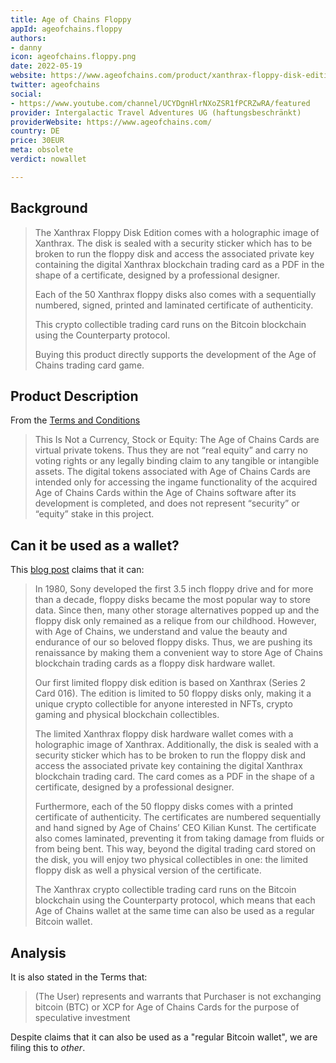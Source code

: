 ```yaml
---
title: Age of Chains Floppy
appId: ageofchains.floppy
authors:
- danny
icon: ageofchains.floppy.png
date: 2022-05-19
website: https://www.ageofchains.com/product/xanthrax-floppy-disk-edition-series-2-card-016/
twitter: ageofchains
social:
- https://www.youtube.com/channel/UCYDgnHlrNXoZSR1fPCRZwRA/featured
provider: Intergalactic Travel Adventures UG (haftungsbeschränkt)
providerWebsite: https://www.ageofchains.com/
country: DE
price: 30EUR
meta: obsolete
verdict: nowallet

---
```


## Background 

> The Xanthrax Floppy Disk Edition comes with a holographic image of Xanthrax. The disk is sealed with a security sticker which has to be broken to run the floppy disk and access the associated private key containing the digital Xanthrax blockchain trading card as a PDF in the shape of a certificate, designed by a professional designer.
>
> Each of the 50 Xanthrax floppy disks also comes with a sequentially numbered, signed, printed and laminated certificate of authenticity.
> 
> This crypto collectible trading card runs on the Bitcoin blockchain using the Counterparty protocol.
> 
> Buying this product directly supports the development of the Age of Chains trading card game.

## Product Description 

From the [Terms and Conditions](https://www.ageofchains.com/terms/)

> This Is Not a Currency, Stock or Equity: ​The Age of Chains Cards are virtual private tokens. Thus they are not “real equity” and carry no voting rights or any legally binding claim to any tangible or intangible assets. The digital tokens associated with Age of Chains Cards are intended only for accessing the ingame functionality of the acquired Age of Chains Cards within  the Age of Chains software after its development is completed, and does not represent “security” or “equity” stake in this project.

## Can it be used as a wallet? 

This [blog post](https://www.ageofchains.com/blog/) claims that it can: 

> In 1980, Sony developed the first 3.5 inch floppy drive and for more than a decade, floppy disks became the most popular way to store data. Since then, many other storage alternatives popped up and the floppy disk only remained as a relique from our childhood. However, with Age of Chains, we understand and value the beauty and endurance of our so beloved floppy disks. Thus, we are pushing its renaissance by making them a convenient way to store Age of Chains blockchain trading cards as a floppy disk hardware wallet.
>
> Our first limited floppy disk edition is based on Xanthrax (Series 2 Card 016). The edition is limited to 50 floppy disks only, making it a unique crypto collectible for anyone interested in NFTs, crypto gaming and physical blockchain collectibles.
>
> The limited Xanthrax floppy disk hardware wallet comes with a holographic image of Xanthrax. Additionally, the disk is sealed with a security sticker which has to be broken to run the floppy disk and access the associated private key containing the digital Xanthrax blockchain trading card. The card comes as a PDF in the shape of a certificate, designed by a professional designer.
>
> Furthermore, each of the 50 floppy disks comes with a printed certificate of authenticity. The certificates are numbered sequentially and hand signed by Age of Chains’ CEO Kilian Kunst. The certificate also comes laminated, preventing it from taking damage from fluids or from being bent. This way, beyond the digital trading card stored on the disk, you will enjoy two physical collectibles in one: the limited floppy disk as well a physical version of the certificate.
>
> The Xanthrax crypto collectible trading card runs on the Bitcoin blockchain using the Counterparty protocol, which means that each Age of Chains wallet at the same time can also be used as a regular Bitcoin wallet.

## Analysis 

It is also stated in the Terms that: 

> (The User) represents and warrants that Purchaser is not exchanging bitcoin (BTC) or XCP for Age of Chains Cards for the purpose of speculative investment

Despite claims that it can also be used as a "regular Bitcoin wallet", we are filing this to *other*. 
